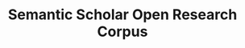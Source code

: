 ---
citation: 'Waleed Ammar et al. 2018. Construction of the Literature Graph in Semantic
  Scholar. NAACL https://www.semanticscholar.org/paper/09e3cf5704bcb16e6657f6ceed70e93373a54618 '
cost: None
description: 'Semantic Scholar''s records for research papers published in all fields
  provided as an easy-to-use JSON archive. '
location: http://s2-public-api-prod.us-west-2.elasticbeanstalk.com/corpus/
record_creation_timestamp: 12/7/2020 17:20:46
shortname: sem_scholar_open_research
tags: '[citation to scholarly literature]'
terms_of_use: ODC-BY
title: Semantic Scholar Open Research Corpus
uuid: ff4ffcf9-5721-4148-ac59-140b9ed4dab5
---